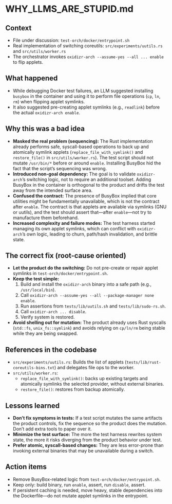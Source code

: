 # WHY_LLMS_ARE_STUPID.md

## Context

- File under discussion: `test-orch/docker/entrypoint.sh`
- Real implementation of switching coreutils: `src/experiments/uutils.rs` and `src/utils/worker.rs`
- The orchestrator invokes `oxidizr-arch --assume-yes --all ... enable` to flip applets.

## What happened

- While debugging Docker test failures, an LLM suggested installing `busybox` in the container and using it to perform file operations (`cp`, `ln`, `rm`) when flipping applet symlinks.
- It also suggested pre-creating applet symlinks (e.g., `readlink`) before the actual `oxidizr-arch enable`.

## Why this was a bad idea

- **Masked the real problem (sequencing):** The Rust implementation already performs safe, syscall-based operations to back up and atomically symlink applets (`replace_file_with_symlink()` and `restore_file()` in `src/utils/worker.rs`). The test script should not mutate `/usr/bin/*` before or around `enable`. Installing BusyBox hid the fact that the script’s sequencing was wrong.
- **Introduced non-goal dependency:** The goal is to validate `oxidizr-arch`’s switching logic, not to require an additional toolset. Adding BusyBox in the container is orthogonal to the product and drifts the test away from the intended surface area.
- **Confused the contract:** The presence of BusyBox implied that core utilities might be fundamentally unavailable, which is not the contract after `enable`. The contract is that applets are available via symlinks (GNU or uutils), and the test should assert that—after `enable`—not try to manufacture them beforehand.
- **Increased complexity and failure modes:** The test harness started managing its own applet symlinks, which can conflict with `oxidizr-arch`’s own logic, leading to churn, path/hash invalidation, and brittle state.

## The correct fix (root-cause oriented)

- **Let the product do the switching:** Do not pre-create or repair applet symlinks in `test-orch/docker/entrypoint.sh`.
- **Keep the test simple:**
  1. Build and install the `oxidizr-arch` binary into a safe path (e.g., `/usr/local/bin`).
  2. Call `oxidizr-arch --assume-yes --all --package-manager none enable`.
  3. Run assertions from `tests/lib/uutils.sh` and `tests/lib/sudo-rs.sh`.
  4. Call `oxidizr-arch ... disable`.
  5. Verify system is restored.
- **Avoid shelling out for mutation:** The product already uses Rust syscalls (`std::fs`, `unix_fs::symlink`) and avoids relying on `cp/ln/rm` being stable while they are being swapped.

## References in the codebase

- `src/experiments/uutils.rs`: Builds the list of applets (`tests/lib/rust-coreutils-bins.txt`) and delegates file ops to the worker.
- `src/utils/worker.rs`:
  - `replace_file_with_symlink()`: backs up existing targets and atomically symlinks the selected provider, without external binaries.
  - `restore_file()`: restores from backup atomically.

## Lessons learned

- **Don’t fix symptoms in tests:** If a test script mutates the same artifacts the product controls, fix the sequence so the product does the mutation. Don’t add extra tools to paper over it.
- **Minimize the test surface:** The more the test harness rewrites system state, the more it risks diverging from the product behavior under test.
- **Prefer atomic, syscall-based changes:** They are less error-prone than invoking external binaries that may be unavailable during a switch.

## Action items

- Remove BusyBox-related logic from `test-orch/docker/entrypoint.sh`.
- Keep only: build binary, run `enable`, assert, run `disable`, assert.
- If persistent caching is needed, move heavy, stable dependencies into the Dockerfile—do not mutate applet symlinks in the entrypoint.
